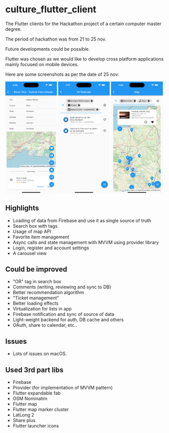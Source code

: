 # culture_flutter_client

The Flutter clients for the Hackathon project of a certain computer master degree.

The period of hackathon was from 21 to 25 nov.

Future developments could be possible.

Flutter was chosen as we would like to develop cross platform applications mainly focused on mobile
devices.

Here are some screenshots as per the date of 25 nov:

<p float="left">
  <img src="screenshots/screenshot1.png" width="32%" />
  <img src="screenshots/screenshot2.png" width="32%" /> 
  <img src="screenshots/screenshot3.png" width="32%" />
</p>

## Highlights

- Loading of data from Firebase and use it as single source of truth
- Search box with tags
- Usage of map API
- Favorite item management
- Async calls and state management with MVVM using provider library
- Login, register and account settings
- A carousel view

## Could be improved

- "OR" tag in search box
- Comments (writing, reviewing and sync to DB)
- Better recommendation algorithm
- "Ticket management"
- Better loading effects
- Virtualization for lists in app
- Firebase notification and sync of source of data
- Light-weight backend for auth, DB cache and others
- OAuth, share to calendar, etc..

## Issues

- Lots of issues on macOS.

## Used 3rd part libs

- Firebase
- Provider (for implementation of MVVM pattern)
- Flutter expandable fab
- OSM Nominatim
- Flutter map
- Flutter map marker cluster
- LatLong 2
- Share plus
- Flutter launcher icons